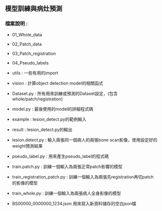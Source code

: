 ## 模型訓練與病灶預測

### 檔案說明 : 
* 01_Whole_data  
* 02_Patch_data  
* 03_Patch_registration  
* 04_Pseudo_labels  
  
* utils : 一些有用的import  
* vision : 計算object detection model的相關函式  
* Dataset.py : 所有用來訓練或預測的Dataset設定，(包含whole/patch/registration)  
* model.py : 最後使用的model的詳細程式碼  
  
* example : lesion_detect.py的範例輸入  
* result : lesion_detect.py的輸出  

* lesion.detect.py : 輸入兩張同一個病人的兩張bone scan影像，使用設定好的weight預測結果   
* pseudo_label.py : 用來產生pseudo_label的程式碼  
* train.patch.py : 訓練一個輸入為兩張正常patch影響的模型  
* train_registration_patch.py : 訓練一個輸入為兩張先registration再切patch的影像的模型  
* train_whole.py : 訓練一個輸入為兩張病人全身影像的模型  
    
* BS00000_0000000_1234.json 用來寫入新資料儲存的空白json檔  

